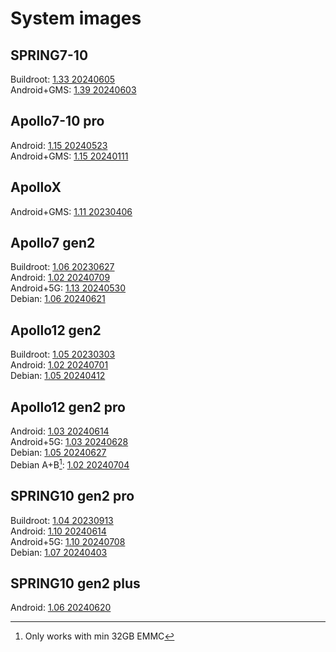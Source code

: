 # System images

## SPRING7-10
Buildroot:      [1.33 20240605](https://drive.omsi-group.com/index.php/s/JipQEprKQzg2DZa)\
Android+GMS:    [1.39 20240603](https://drive.omsi-group.com/index.php/s/wMgWse2ePf4pZAN)

## Apollo7-10 pro
Android:        [1.15 20240523](https://drive.omsi-group.com/index.php/s/AzHjK3RpFXwp7C4)\
Android+GMS:    [1.15 20240111](https://drive.omsi-group.com/index.php/s/SQsdnbeGLcTfSB3)

## ApolloX
Android+GMS:    [1.11 20230406](https://drive.omsi-group.com/index.php/s/HbNdHyfbaKRGXxq)

## Apollo7 gen2
Buildroot:      [1.06 20230627](https://drive.omsi-group.com/index.php/s/EZER9jirQxSpYRq)\
Android:        [1.02 20240709](https://drive.omsi-group.com/index.php/s/74swdx4snnbTaT3)\
Android+5G:     [1.13 20240530](https://drive.omsi-group.com/index.php/s/nqcW72aTaHfH4p6)\
Debian:         [1.06 20240621](https://drive.omsi-group.com/index.php/s/xGQLJzX47L2QGgR)

## Apollo12 gen2
Buildroot:      [1.05 20230303](https://drive.omsi-group.com/index.php/s/PnGZeFZimMKiwaJ)\
Android:        [1.02 20240701](https://drive.omsi-group.com/index.php/s/Nm75f7XqoTasAcp)\
Debian:         [1.05 20240412](https://drive.omsi-group.com/index.php/s/GxfHwFFjwxqpDe6)

## Apollo12 gen2 pro
Android:        [1.03 20240614](https://drive.omsi-group.com/index.php/s/oj8EEfgDb96J2mt)\
Android+5G:     [1.03 20240628](https://drive.omsi-group.com/index.php/s/TWY75XqPk46HPEt)\
Debian:         [1.05 20240627](https://drive.omsi-group.com/index.php/s/GHqSZDfYNwWND3X)\
Debian A+B[^1]: [1.02 20240704](https://drive.omsi-group.com/index.php/s/g6ZDHkBjy79sE5o)

[^1]: Only works with min 32GB EMMC

## SPRING10 gen2 pro
Buildroot:      [1.04 20230913](https://drive.omsi-group.com/index.php/s/BfMjQ64CnAMWs46)\
Android:        [1.10 20240614](https://drive.omsi-group.com/index.php/s/a9FeYYcebHmLokR)\
Android+5G:     [1.10 20240708](https://drive.omsi-group.com/index.php/s/J6rxfBWXYPXwYBs)\
Debian:         [1.07 20240403](https://drive.omsi-group.com/index.php/s/njtNTJa8HpKgMQH)

## SPRING10 gen2 plus
Android:        [1.06 20240620](https://drive.omsi-group.com/index.php/s/3egpRzeqLJPtp63)





